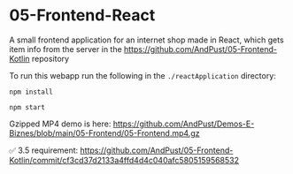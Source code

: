 # 05-Frontend-React
A small frontend application for an internet shop made in React, which gets item info from the server in the https://github.com/AndPust/05-Frontend-Kotlin repository

To run this webapp run the following in the `./reactApplication` directory:

`npm install`

`npm start`

Gzipped MP4 demo is here: https://github.com/AndPust/Demos-E-Biznes/blob/main/05-Frontend/05-Frontend.mp4.gz

✅ 3.5 requirement: https://github.com/AndPust/05-Frontend-Kotlin/commit/cf3cd37d2133a4ffd4d4c040afc5805159568532
